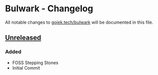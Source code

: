 # Bulwark - Changelog

All notable changes to [gojek.tech/bulwark](https://clojars.org/tech.gojek/bulwark) will be documented in this file.

## [Unreleased]
### Added
- FOSS Stepping Stones
- Initial Commit

[Unreleased]: https://github.com/gojekfarm/newrelic-clj/compare/10fe6b4e6ab8aad5368c37798c5e0a1a4d499310...master
